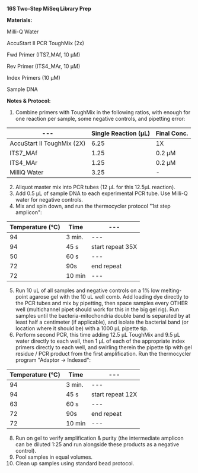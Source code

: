 **16S Two-Step MiSeq Library Prep**

**Materials:**

Milli-Q Water

AccuStart II PCR ToughMix (2x)

Fwd Primer (ITS7\_MAf, 10 µM)

Rev Primer (ITS4\_MAr, 10 µM)

Index Primers (10 µM)

Sample DNA

**Notes &amp; Protocol:**

1. Combine primers with ToughMix in the following ratios, with enough for one reaction per sample, some negative controls, and pipetting error:

| --- | Single Reaction (µL) | Final Conc. |
| --- | --- | --- |
| AccuStart II ToughMix (2X) | 6.25 | 1X |
| ITS7\_MAf | 1.25 | 0.2 μM |
| ITS4\_MAr | 1.25 | 0.2 μM |
| MilliQ Water | 3.25 | - |

2. Aliquot master mix into PCR tubes (12 µL for this 12.5µL reaction).
3. Add 0.5 µL of sample DNA to each experimental PCR tube. Use Milli-Q water for negative controls.
4. Mix and spin down, and run the thermocycler protocol "1st step amplicon":

| Temperature (°C) | Time | --- |
| --- | --- | --- |
| 94 | 3 min. | --- |
| 94 | 45 s | start repeat 35X |
| 50 | 60 s | --- |
| 72 | 90s | end repeat |
| 72 | 10 min | --- |

5. Run 10 uL of all samples and negative controls on a 1% low melting-point agarose gel with the 10 uL well comb. Add loading dye directly to the PCR tubes and mix by pipetting, then space samples every OTHER well (multichannel pipet should work for this in the big gel rig). Run samples until the bacteria-mitochondria double band is separated by at least half a centimeter (if applicable), and isolate the bacterial band (or location where it should be) with a 1000 µL pipette tip.
7. Perform second PCR, this time adding 12.5 µL ToughMix and 9.5 µL water directly to each well, then 1 µL of each of the appropriate index primers directly to each well, and swirling therein the pipette tip with gel residue / PCR product from the first amplification. Run the thermocycler program "Adaptor -> Indexed":

| Temperature (°C) | Time | --- |
| --- | --- | --- |
| 94 | 3 min. | --- |
| 94 | 45 s | start repeat 12X |
| 63 | 60 s | --- |
| 72 | 90s | end repeat |
| 72 | 10 min | --- |

8. Run on gel to verify amplification &amp; purity (the intermediate amplicon can be diluted 1:25 and run alongside these products as a negative control).
9. Pool samples in equal volumes.
10. Clean up samples using standard bead protocol.
